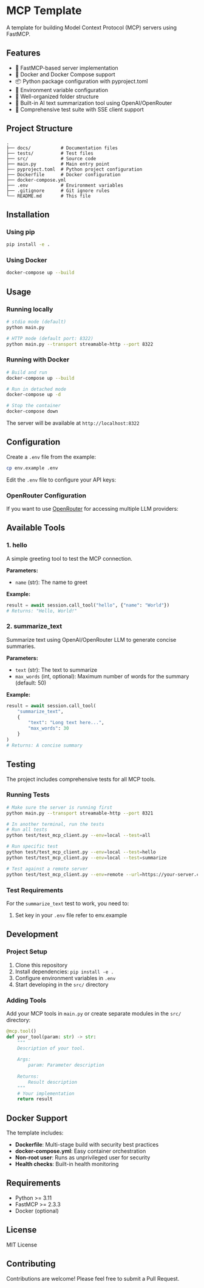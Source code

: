 # MCP Template

A template for building Model Context Protocol (MCP) servers using FastMCP.

## Features

- 🚀 FastMCP-based server implementation
- 🐳 Docker and Docker Compose support
- 📦 Python package configuration with pyproject.toml
- 🔧 Environment variable configuration
- 📁 Well-organized folder structure
- 🤖 Built-in AI text summarization tool using OpenAI/OpenRouter
- 🧪 Comprehensive test suite with SSE client support

## Project Structure

```
.
├── docs/           # Documentation files
├── tests/          # Test files
├── src/            # Source code
├── main.py         # Main entry point
├── pyproject.toml  # Python project configuration
├── Dockerfile      # Docker configuration
├── docker-compose.yml
├── .env            # Environment variables
├── .gitignore      # Git ignore rules
└── README.md       # This file
```

## Installation

### Using pip

```bash
pip install -e .
```

### Using Docker

```bash
docker-compose up --build
```

## Usage

### Running locally

```bash
# stdio mode (default)
python main.py

# HTTP mode (default port: 8322)
python main.py --transport streamable-http --port 8322
```

### Running with Docker

```bash
# Build and run
docker-compose up --build

# Run in detached mode
docker-compose up -d

# Stop the container
docker-compose down
```

The server will be available at `http://localhost:8322`

## Configuration

Create a `.env` file from the example:

```bash
cp env.example .env
```

Edit the `.env` file to configure your API keys:


### OpenRouter Configuration

If you want to use [OpenRouter](https://openrouter.ai/) for accessing multiple LLM providers:


## Available Tools

### 1. hello
A simple greeting tool to test the MCP connection.

**Parameters:**
- `name` (str): The name to greet

**Example:**
```python
result = await session.call_tool("hello", {"name": "World"})
# Returns: "Hello, World!"
```

### 2. summarize_text
Summarize text using OpenAI/OpenRouter LLM to generate concise summaries.

**Parameters:**
- `text` (str): The text to summarize
- `max_words` (int, optional): Maximum number of words for the summary (default: 50)

**Example:**
```python
result = await session.call_tool(
    "summarize_text",
    {
        "text": "Long text here...",
        "max_words": 30
    }
)
# Returns: A concise summary
```

## Testing

The project includes comprehensive tests for all MCP tools.

### Running Tests

```bash
# Make sure the server is running first
python main.py --transport streamable-http --port 8321

# In another terminal, run the tests
# Run all tests
python test/test_mcp_client.py --env=local --test=all

# Run specific test
python test/test_mcp_client.py --env=local --test=hello
python test/test_mcp_client.py --env=local --test=summarize

# Test against a remote server
python test/test_mcp_client.py --env=remote --url=https://your-server.com --test=all
```

### Test Requirements

For the `summarize_text` test to work, you need to:
1. Set  key  in your `.env` file refer to env.example

## Development

### Project Setup

1. Clone this repository
2. Install dependencies: `pip install -e .`
3. Configure environment variables in `.env`
4. Start developing in the `src/` directory

### Adding Tools

Add your MCP tools in `main.py` or create separate modules in the `src/` directory:

```python
@mcp.tool()
def your_tool(param: str) -> str:
    """
    Description of your tool.
    
    Args:
        param: Parameter description
    
    Returns:
        Result description
    """
    # Your implementation
    return result
```

## Docker Support

The template includes:

- **Dockerfile**: Multi-stage build with security best practices
- **docker-compose.yml**: Easy container orchestration
- **Non-root user**: Runs as unprivileged user for security
- **Health checks**: Built-in health monitoring

## Requirements

- Python >= 3.11
- FastMCP >= 2.3.3
- Docker (optional)

## License

MIT License

## Contributing

Contributions are welcome! Please feel free to submit a Pull Request.
